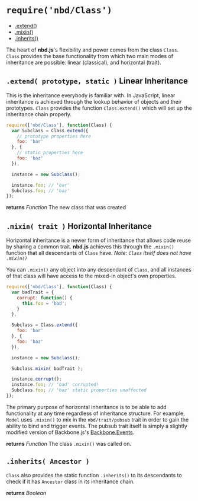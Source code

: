 # `require('nbd/Class')`
* [.extend()](#extend-prototype-static--linear-inheritance)
* [.mixin()](#mixin-trait--horizontal-inheritance)
* [.inherits()](#inherits-ancestor-)

The heart of **nbd.js**'s flexibility and power comes from the class `Class`.
`Class` provides the base functionality from which two main modes of
inheritance are possible: linear (classical), and horizontal (trait).

## `.extend( prototype, static )` Linear Inheritance

This is the inheritance everybody is familiar with. In JavaScript, linear
inheritance is achieved through the lookup behavior of objects and their
prototypes. `Class` provides the function `Class.extend()` which will set up 
the inheritance chain properly.

```javascript
require(['nbd/Class'], function(Class) {
  var Subclass = Class.extend({
    // prototype properties here
    foo: 'bar'
  }, {
    // static properties here
    foo: 'baz'
  }),

  instance = new Subclass();

  instance.foo; // 'bar'
  Subclass.foo; // 'baz'
});
```

**returns** *Function* The new class that was created

## `.mixin( trait )` Horizontal Inheritance

Horizontal inheritance is a newer form of inheritance that allows code reuse
by sharing a common trait. **nbd.js** achieves this through the `.mixin()` function
that all descendants of `Class` have. *Note: `Class` itself does not have
`.mixin()`*

You can `.mixin()` any object into any descendant of `Class`, and all instances
of that class will have access to the mixed-in object's own properties.

```javascript
require(['nbd/Class'], function(Class) {
  var badTrait = {
    corrupt: function() {
      this.foo = 'bad';
    }
  },

  Subclass = Class.extend({
    foo: 'bar'
  }, {
    foo: 'baz'
  }),

  instance = new Subclass();

  Subclass.mixin( badTrait );

  instance.corrupt();
  instance.foo; // 'bad' corrupted!
  Subclass.foo; // 'baz' static properties unaffected
});
```

The primary purpose of horizontal inheritance is to be able to add
functionality at any time regardless of inheritance structure. For example,
`Model` uses `.mixin()` to mix in the `nbd/trait/pubsub` trait in order to gain
the ability to bind and trigger events. The pubsub trait itself is simply a
slightly modified version of Backbone.js's [Backbone.Events][1].

**returns** *Function* The class `.mixin()` was called on.

[1]: http://backbonejs.org/#Events

## `.inherits( Ancestor )`

`Class` also provides the static function `.inherits()` to its descendants to
check if it has `Ancestor` class in its inheritance chain.

**returns** *Boolean*
